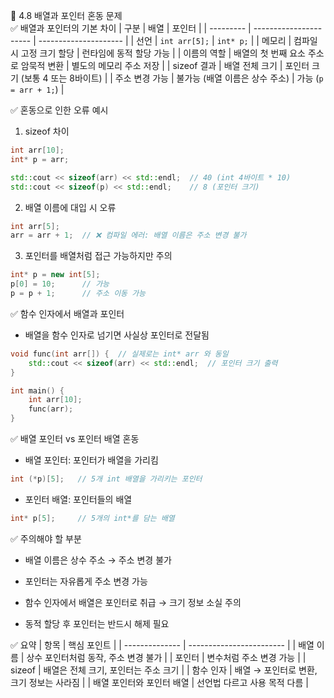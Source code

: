 🔹 4.8 배열과 포인터 혼동 문제  
✅ 배열과 포인터의 기본 차이
| 구분        | 배열                     | 포인터                   |
| --------- | ---------------------- | --------------------- |
| 선언        | `int arr[5];`          | `int* p;`             |
| 메모리       | 컴파일 시 고정 크기 할당         | 런타임에 동적 할당 가능         |
| 이름의 역할    | 배열의 첫 번째 요소 주소로 암묵적 변환 | 별도의 메모리 주소 저장         |
| sizeof 결과 | 배열 전체 크기               | 포인터 크기 (보통 4 또는 8바이트) |
| 주소 변경 가능  | 불가능 (배열 이름은 상수 주소)     | 가능 (`p = arr + 1;`)   |

✅ 혼동으로 인한 오류 예시

1. sizeof 차이
```cpp
int arr[10];
int* p = arr;

std::cout << sizeof(arr) << std::endl;  // 40 (int 4바이트 * 10)
std::cout << sizeof(p) << std::endl;    // 8 (포인터 크기)

```
2. 배열 이름에 대입 시 오류
```cpp
int arr[5];
arr = arr + 1;  // ❌ 컴파일 에러: 배열 이름은 주소 변경 불가
```

3. 포인터를 배열처럼 접근 가능하지만 주의
```cpp
int* p = new int[5];
p[0] = 10;      // 가능
p = p + 1;      // 주소 이동 가능
```
✅ 함수 인자에서 배열과 포인터

* 배열을 함수 인자로 넘기면 사실상 포인터로 전달됨
```cpp
void func(int arr[]) {  // 실제로는 int* arr 와 동일
    std::cout << sizeof(arr) << std::endl;  // 포인터 크기 출력
}

int main() {
    int arr[10];
    func(arr);
}
```
✅ 배열 포인터 vs 포인터 배열 혼동

* 배열 포인터: 포인터가 배열을 가리킴
```cpp
int (*p)[5];   // 5개 int 배열을 가리키는 포인터
```

* 포인터 배열: 포인터들의 배열
```cpp
int* p[5];     // 5개의 int*를 담는 배열
```

✅ 주의해야 할 부분

* 배열 이름은 상수 주소 → 주소 변경 불가

* 포인터는 자유롭게 주소 변경 가능

* 함수 인자에서 배열은 포인터로 취급 → 크기 정보 소실 주의

* 동적 할당 후 포인터는 반드시 해제 필요

✅ 요약
| 항목             | 핵심 포인트                   |
| -------------- | ------------------------ |
| 배열 이름          | 상수 포인터처럼 동작, 주소 변경 불가    |
| 포인터            | 변수처럼 주소 변경 가능            |
| sizeof         | 배열은 전체 크기, 포인터는 주소 크기    |
| 함수 인자          | 배열 → 포인터로 변환, 크기 정보는 사라짐 |
| 배열 포인터와 포인터 배열 | 선언법 다르고 사용 목적 다름         |

